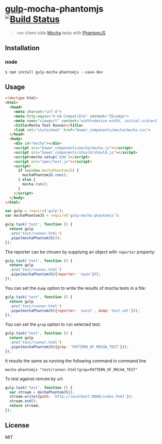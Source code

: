 # [gulp](https://github.com/wearefractal/gulp)-mocha-phantomjs [![Build Status](https://travis-ci.org/mrhooray/gulp-mocha-phantomjs.svg?branch=master)](https://travis-ci.org/mrhooray/gulp-mocha-phantomjs)
> run client-side [Mocha](https://github.com/visionmedia/mocha) tests with [PhantomJS](https://github.com/ariya/phantomjs)

## Installation
### node
```shell
$ npm install gulp-mocha-phantomjs --save-dev
```

## Usage
```html
<!doctype html>
<html>
  <head>
    <meta charset="utf-8">
    <meta http-equiv="X-UA-Compatible" content="IE=edge">
    <meta name="viewport" content="width=device-width, initial-scale=1.0">
    <title>Mocha Test Runner</title>
    <link rel="stylesheet" href="bower_components/mocha/mocha.css">
  </head>
  <body>
    <div id="mocha"></div>
    <script src="bower_components/mocha/mocha.js"></script>
    <script src="bower_components/should/should.js"></script>
    <script>mocha.setup('bdd')</script>
    <script src="spec/test.js"></script>
    <script>
      if (window.mochaPhantomJS) {
        mochaPhantomJS.run();
      } else {
        mocha.run();
      }
    </script>
  </body>
</html>
```

```javascript
var gulp = require('gulp');
var mochaPhantomJS = require('gulp-mocha-phantomjs');

gulp.task('test', function () {
  return gulp
  .src('test/runner.html')
  .pipe(mochaPhantomJS());
});
```

The reporter can be chosen by supplying an object with `reporter` property:

```javascript
gulp.task('test', function () {
  return gulp
  .src('test/runner.html')
  .pipe(mochaPhantomJS({reporter: 'nyan'}));
});
```

You can set the `dump` option to write the results of mocha tests in a file:

```javascript
gulp.task('test', function () {
  return gulp
  .src('test/runner.html')
  .pipe(mochaPhantomJS({reporter: 'xunit', dump:'test.xml'}));
});
```
You can set the `grep` option to run selected test:

```javascript
gulp.task('test', function () {
  return gulp
  .src('test/runner.html')
  .pipe(mochaPhantomJS({grep: 'PATTERN_OF_MOCHA_TEST'}));
});
```
It results the same as running the following command in command line

```
mocha-phantomjs "test/runner.html?grep=PATTERN_OF_MOCHA_TEST"
```

To test against remote by url:

```javascript
gulp.task('test', function () {
  var stream = mochaPhantomJS();
  stream.write({path: 'http://localhost:8000/index.html'});
  stream.end();
  return stream;
});
```

## License
MIT
